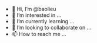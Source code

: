 - 👋 Hi, I’m @baolieu
- 👀 I’m interested in ...
- 🌱 I’m currently learning ...
- 💞️ I’m looking to collaborate on ...
- 📫 How to reach me ...

<!---
baolieu/baolieu is a ✨ special ✨ repository because its `README.md` (this file) appears on your GitHub profile.
You can click the Preview link to take a look at your changes.
--->
